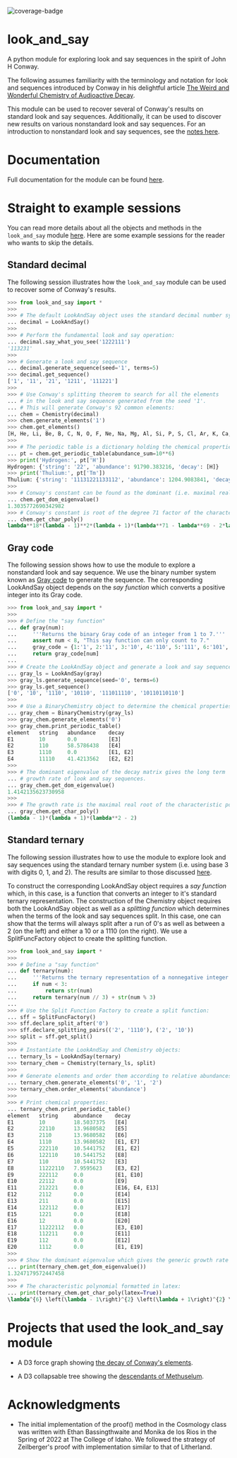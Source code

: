 ![coverage-badge](https://github.com/jonnycomes/look_and_say/blob/main/tests/coverage-badge.svg?raw=True)

look_and_say
============

A python module for exploring look and say sequences in the spirit of John H Conway.

The following assumes familiarity with the terminology and notation for look and sequences introduced by Conway in his delightful article [The Weird and Wonderful Chemistry of Audioactive Decay](https://link.springer.com/chapter/10.1007/978-1-4612-4808-8_53). 

This module can be used to recover several of Conway's results on standard look and say sequences. Additionally, it can be used to discover new results on various nonstandard look and say sequences. For an introduction to nonstandard look and say sequences, see the [notes here](https://jonnycomes.github.io/look_and_say/papers/intro_nonstandard_look_and_say/look_and_say_intro.pdf).



# Documentation

Full documentation for the module can be found [here](https://jonnycomes.github.io/look_and_say/docs).


# Straight to example sessions

You can read more details about all the objects and methods in the ``look_and_say`` module [here](https://jonnycomes.github.io/look_and_say/docs/look_and_say.html#detailed-documentation). Here are some example sessions for the reader who wants to skip the details.

## Standard decimal

The following session illustrates how the ``look_and_say`` module can be used to recover some of Conway's results.  

```python
>>> from look_and_say import *
>>> 
>>> # The default LookAndSay object uses the standard decimal number system:
... decimal = LookAndSay()
>>> 
>>> # Perform the fundamental look and say operation:
... decimal.say_what_you_see('1222111')
'113231'
>>> 
>>> # Generate a look and say sequence
... decimal.generate_sequence(seed='1', terms=5)
>>> decimal.get_sequence()
['1', '11', '21', '1211', '111221']
>>> 
>>> # Use Conway's splitting theorem to search for all the elements 
... # in the look and say sequence generated from the seed '1'. 
... # This will generate Conway's 92 common elements: 
... chem = Chemistry(decimal)
>>> chem.generate_elements('1')
>>> chem.get_elements()
[H, He, Li, Be, B, C, N, O, F, Ne, Na, Mg, Al, Si, P, S, Cl, Ar, K, Ca, Sc, Ti, V, Cr, Mn, Fe, Co, Ni, Cu, Zn, Ga, Ge, As, Se, Br, Kr, Rb, Sr, Y, Zr, Nb, Mo, Tc, Ru, Rh, Pd, Ag, Cd, In, Sn, Sb, Te, I, Xe, Cs, Ba, La, Ce, Pr, Nd, Pm, Sm, Eu, Gd, Tb, Dy, Ho, Er, Tm, Yb, Lu, Hf, Ta, W, Re, Os, Ir, Pt, Au, Hg, Tl, Pb, Bi, Po, At, Rn, Fr, Ra, Ac, Th, Pa, U]
>>> 
>>> # The periodic table is a dictionary holding the chemical properties of each element.
... pt = chem.get_periodic_table(abundance_sum=10**6)
>>> print('Hydrogen:', pt['H'])
Hydrogen: {'string': '22', 'abundance': 91790.383216, 'decay': [H]}
>>> print('Thulium:', pt['Tm'])
Thulium: {'string': '11131221133112', 'abundance': 1204.9083841, 'decay': [Er, Ca, Co]}
>>> 
>>> # Conway's constant can be found as the dominant (i.e. maximal real) eigenvalue of the decay matrix:
... chem.get_dom_eigenvalue()
1.3035772690342982
>>> # Conway's constant is root of the degree 71 factor of the characteristic polynomial:
... chem.get_char_poly()
lambda**18*(lambda - 1)**2*(lambda + 1)*(lambda**71 - lambda**69 - 2*lambda**68 - lambda**67 + 2*lambda**66 + 2*lambda**65 + lambda**64 - lambda**63 - lambda**62 - lambda**61 - lambda**60 - lambda**59 + 2*lambda**58 + 5*lambda**57 + 3*lambda**56 - 2*lambda**55 - 10*lambda**54 - 3*lambda**53 - 2*lambda**52 + 6*lambda**51 + 6*lambda**50 + lambda**49 + 9*lambda**48 - 3*lambda**47 - 7*lambda**46 - 8*lambda**45 - 8*lambda**44 + 10*lambda**43 + 6*lambda**42 + 8*lambda**41 - 5*lambda**40 - 12*lambda**39 + 7*lambda**38 - 7*lambda**37 + 7*lambda**36 + lambda**35 - 3*lambda**34 + 10*lambda**33 + lambda**32 - 6*lambda**31 - 2*lambda**30 - 10*lambda**29 - 3*lambda**28 + 2*lambda**27 + 9*lambda**26 - 3*lambda**25 + 14*lambda**24 - 8*lambda**23 - 7*lambda**21 + 9*lambda**20 + 3*lambda**19 - 4*lambda**18 - 10*lambda**17 - 7*lambda**16 + 12*lambda**15 + 7*lambda**14 + 2*lambda**13 - 12*lambda**12 - 4*lambda**11 - 2*lambda**10 + 5*lambda**9 + lambda**7 - 7*lambda**6 + 7*lambda**5 - 4*lambda**4 + 12*lambda**3 - 6*lambda**2 + 3*lambda - 6)

```



## Gray code

The following session shows how to use the module to explore a nonstandard look and say sequence. We use the binary number system known as [Gray code](https://en.wikipedia.org/wiki/Gray_code#n-ary_Gray_code) to generate the sequence. The corresponding LookAndSay object depends on the *say function* which converts a positive integer into its Gray code.

```python
>>> from look_and_say import *
>>>
>>> # Define the "say function"
... def gray(num):
...     '''Returns the binary Gray code of an integer from 1 to 7.'''
...     assert num < 8, "This say function can only count to 7."
...     gray_code = {1:'1', 2:'11', 3:'10', 4:'110', 5:'111', 6:'101', 7:'100'}
...     return gray_code[num]
... 
>>> # Create the LookAndSay object and generate a look and say sequence
... gray_ls = LookAndSay(gray)
>>> gray_ls.generate_sequence(seed='0', terms=6)
>>> gray_ls.get_sequence()
['0', '10', '1110', '10110', '111011110', '10110110110']
>>> 
>>> # Use a BinaryChemistry object to determine the chemical properties
... gray_chem = BinaryChemistry(gray_ls)
>>> gray_chem.generate_elements('0')
>>> gray_chem.print_periodic_table()
element   string   abundance    decay
E1        10       0.0          [E3]
E2        110      58.5786438   [E4]
E3        1110     0.0          [E1, E2]
E4        11110    41.4213562   [E2, E2]
>>> 
>>> # The dominant eigenvalue of the decay matrix gives the long term
... # growth rate of look and say sequences.
... gray_chem.get_dom_eigenvalue()
1.4142135623730958
>>> 
>>> # The growth rate is the maximal real root of the characteristic polynomial
... gray_chem.get_char_poly()
(lambda - 1)*(lambda + 1)*(lambda**2 - 2)

```


## Standard ternary

The following session illustrates how to use the module to explore look and say sequences using the standard ternary number system (i.e. using base 3 with digits 0, 1, and 2). The results are similar to those discussed [here](http://www.njohnston.ca/2011/01/further-variants-of-the-look-and-say-sequence/). 

To construct the corresponding LookAndSay object requires a *say function* which, in this case, is a function that converts an integer to it's standard ternary representation. The construction of the Chemistry object requires both the LookAndSay object as well as a *splitting function* which determines when the terms of the look and say sequences split. In this case, one can show that the terms will always split after a run of 0's as well as between a 2 (on the left) and either a 10 or a 1110 (on the right). We use a SplitFuncFactory object to create the splitting function. 

```python
>>> from look_and_say import *
>>> 
>>> # Define a "say function"
... def ternary(num):
...     '''Returns the ternary representation of a nonnegative integer'''
...     if num < 3:
...         return str(num)
...     return ternary(num // 3) + str(num % 3)
...  
>>> # Use the Split Function Factory to create a split function:
... sff = SplitFuncFactory()
>>> sff.declare_split_after('0')
>>> sff.declare_splitting_pairs(('2', '1110'), ('2', '10'))
>>> split = sff.get_split()
>>> 
>>> # Instantiate the LookAndSay and Chemistry objects:
... ternary_ls = LookAndSay(ternary)
>>> ternary_chem = Chemistry(ternary_ls, split)
>>> 
>>> # Generate elements and order them according to relative abundances:
... ternary_chem.generate_elements('0', '1', '2')
>>> ternary_chem.order_elements('abundance')
>>> 
>>> # Print chemical properties:
... ternary_chem.print_periodic_table()
element   string     abundance    decay
E1        10         18.5037375   [E4]
E2        22110      13.9680582   [E5]
E3        2110       13.9680582   [E6]
E4        1110       13.9680582   [E1, E7]
E5        222110     10.5441752   [E1, E2]
E6        122110     10.5441752   [E8]
E7        110        10.5441752   [E3]
E8        11222110   7.9595623    [E3, E2]
E9        222112     0.0          [E1, E10]
E10       22112      0.0          [E9]
E11       212221     0.0          [E16, E4, E13]
E12       2112       0.0          [E14]
E13       211        0.0          [E15]
E14       122112     0.0          [E17]
E15       1221       0.0          [E18]
E16       12         0.0          [E20]
E17       11222112   0.0          [E3, E10]
E18       112211     0.0          [E11]
E19       112        0.0          [E12]
E20       1112       0.0          [E1, E19]
>>>
>>> # Show the dominant eigenvalue which gives the generic growth rate of the look and say sequences.
... print(ternary_chem.get_dom_eigenvalue())
1.3247179572447458
>>> 
>>> # The characteristic polynomial formatted in latex:
... print(ternary_chem.get_char_poly(latex=True))
\lambda^{6} \left(\lambda - 1\right)^{2} \left(\lambda + 1\right)^{2} \left(\lambda^{2} + 1\right) \left(\lambda^{3} - \lambda - 1\right) \left(\lambda^{5} - \lambda^{3} + 1\right)

```

# Projects that used the look_and_say module

- A D3 force graph showing [the decay of Conway's elements](https://observablehq.com/@jonnycomes/the-decay-of-conways-look-and-say-elements).

- A D3 collapsable tree showing the [descendants of Methuselum](https://observablehq.com/@jonnycomes/descendants-of-methuselum).

# Acknowledgments

- The initial implementation of the proof() method in the Cosmology class was written with Ethan Bassingthwaite and Monika de los Rios in the Spring of 2022 at The College of Idaho. We followed the strategy of Zeilberger's proof with implementation similar to that of Litherland. 
